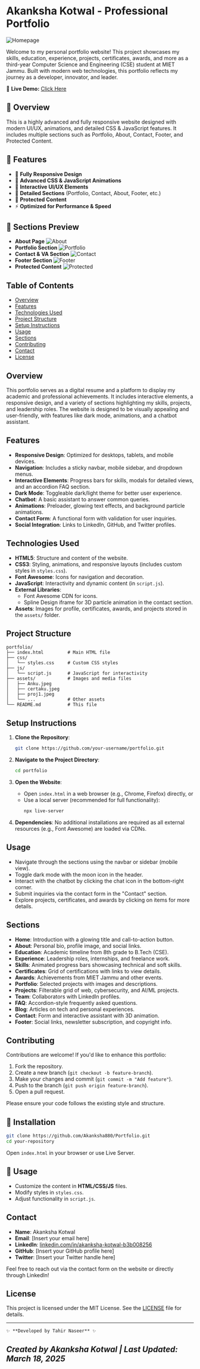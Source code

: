 # Akanksha Kotwal - Professional Portfolio

![Homepage](./assets/homepage.png)

Welcome to my personal portfolio website! This project showcases my skills, education, experience, projects, certificates, awards, and more as a third-year Computer Science and Engineering (CSE) student at MIET Jammu. Built with modern web technologies, this portfolio reflects my journey as a developer, innovator, and leader.

🔗 **Live Demo:** [Click Here](https://akanksha880.github.io/Portfolio/)

## 📌 Overview
This is a highly advanced and fully responsive website designed with modern UI/UX, animations, and detailed CSS & JavaScript features. It includes multiple sections such as Portfolio, About, Contact, Footer, and Protected Content.

## 🚀 Features
- 🌟 **Fully Responsive Design**
- 🎨 **Advanced CSS & JavaScript Animations**
- 🧩 **Interactive UI/UX Elements**
- 📜 **Detailed Sections** (Portfolio, Contact, About, Footer, etc.)
- 📌 **Protected Content**
- ⚡ **Optimized for Performance & Speed**

## 📂 Sections Preview
- **About Page** ![About](./assets/aboutpage.png)
- **Portfolio Section** ![Portfolio](./assets/portfoliosection.png)
- **Contact & VA Section** ![Contact](./assets/contact&VA.png)
- **Footer Section** ![Footer](./assets/footersection.png)
- **Protected Content** ![Protected](./assets/protectedcontent.png)


## Table of Contents
- [Overview](#overview)
- [Features](#features)
- [Technologies Used](#technologies-used)
- [Project Structure](#project-structure)
- [Setup Instructions](#setup-instructions)
- [Usage](#usage)
- [Sections](#sections)
- [Contributing](#contributing)
- [Contact](#contact)
- [License](#license)

## Overview
This portfolio serves as a digital resume and a platform to display my academic and professional achievements. It includes interactive elements, a responsive design, and a variety of sections highlighting my skills, projects, and leadership roles. The website is designed to be visually appealing and user-friendly, with features like dark mode, animations, and a chatbot assistant.

## Features
- **Responsive Design**: Optimized for desktops, tablets, and mobile devices.
- **Navigation**: Includes a sticky navbar, mobile sidebar, and dropdown menus.
- **Interactive Elements**: Progress bars for skills, modals for detailed views, and an accordion FAQ section.
- **Dark Mode**: Toggleable dark/light theme for better user experience.
- **Chatbot**: A basic assistant to answer common queries.
- **Animations**: Preloader, glowing text effects, and background particle animations.
- **Contact Form**: A functional form with validation for user inquiries.
- **Social Integration**: Links to LinkedIn, GitHub, and Twitter profiles.

## Technologies Used
- **HTML5**: Structure and content of the website.
- **CSS3**: Styling, animations, and responsive layouts (includes custom styles in `styles.css`).
- **Font Awesome**: Icons for navigation and decoration.
- **JavaScript**: Interactivity and dynamic content (in `script.js`).
- **External Libraries**:
  - Font Awesome CDN for icons.
  - Spline Design iframe for 3D particle animation in the contact section.
- **Assets**: Images for profile, certificates, awards, and projects stored in the `assets/` folder.

## Project Structure
```
portfolio/
├── index.html         # Main HTML file
├── css/
│   └── styles.css     # Custom CSS styles
├── js/
│   └── script.js      # JavaScript for interactivity
├── assets/            # Images and media files
│   ├── Anku.jpeg
│   ├── certaku.jpeg
│   ├── proj1.jpeg
│   └── ...            # Other assets
└── README.md          # This file
```

## Setup Instructions
1. **Clone the Repository**:
   ```bash
   git clone https://github.com/your-username/portfolio.git
   ```
2. **Navigate to the Project Directory**:
   ```bash
   cd portfolio
   ```
3. **Open the Website**:
   - Open `index.html` in a web browser (e.g., Chrome, Firefox) directly, or
   - Use a local server (recommended for full functionality):
     ```bash
     npx live-server
     ```
     
4. **Dependencies**: No additional installations are required as all external resources (e.g., Font Awesome) are loaded via CDNs.

## Usage
- Navigate through the sections using the navbar or sidebar (mobile view).
- Toggle dark mode with the moon icon in the header.
- Interact with the chatbot by clicking the chat icon in the bottom-right corner.
- Submit inquiries via the contact form in the "Contact" section.
- Explore projects, certificates, and awards by clicking on items for more details.

## Sections
- **Home**: Introduction with a glowing title and call-to-action button.
- **About**: Personal bio, profile image, and social links.
- **Education**: Academic timeline from 8th grade to B.Tech (CSE).
- **Experience**: Leadership roles, internships, and freelance work.
- **Skills**: Animated progress bars showcasing technical and soft skills.
- **Certificates**: Grid of certifications with links to view details.
- **Awards**: Achievements from MIET Jammu and other events.
- **Portfolio**: Selected projects with images and descriptions.
- **Projects**: Filterable grid of web, cybersecurity, and AI/ML projects.
- **Team**: Collaborators with LinkedIn profiles.
- **FAQ**: Accordion-style frequently asked questions.
- **Blog**: Articles on tech and personal experiences.
- **Contact**: Form and interactive assistant with 3D animation.
- **Footer**: Social links, newsletter subscription, and copyright info.

## Contributing
Contributions are welcome! If you'd like to enhance this portfolio:
1. Fork the repository.
2. Create a new branch (`git checkout -b feature-branch`).
3. Make your changes and commit (`git commit -m "Add feature"`).
4. Push to the branch (`git push origin feature-branch`).
5. Open a pull request.

Please ensure your code follows the existing style and structure.

## 🔧 Installation
```bash
git clone https://github.com/Akanksha880/Portfolio.git
cd your-repository
```

Open `index.html` in your browser or use Live Server.

## 🎯 Usage
- Customize the content in **HTML/CSS/JS** files.
- Modify styles in `styles.css`.
- Adjust functionality in `script.js`.

## Contact
- **Name**: Akanksha Kotwal
- **Email**: [Insert your email here]
- **LinkedIn**: [linkedin.com/in/akanksha-kotwal-b3b008256](https://www.linkedin.com/in/akanksha-kotwal-b3b008256)
- **GitHub**: [Insert your GitHub profile here]
- **Twitter**: [Insert your Twitter handle here]

Feel free to reach out via the contact form on the website or directly through LinkedIn!

## License
This project is licensed under the MIT License. See the [LICENSE](LICENSE) file for details.

---

```
✨ **Developed by Tahir Naseer** ✨
```

*Created by Akanksha Kotwal | Last Updated: March 18, 2025*
---
